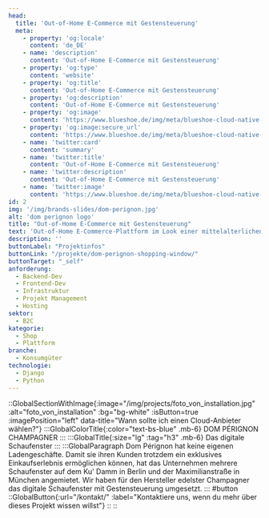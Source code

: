```yaml
---
head:
  title: 'Out-of-Home E-Commerce mit Gestensteuerung'
  meta:
    - property: 'og:locale'
      content: 'de_DE'
    - name: 'description'
      content: 'Out-of-Home E-Commerce mit Gestensteuerung'
    - property: 'og:type'
      content: 'website'
    - property: 'og:title'
      content: 'Out-of-Home E-Commerce mit Gestensteuerung'
    - property: 'og:description'
      content: 'Out-of-Home E-Commerce mit Gestensteuerung'
    - property: 'og:image'
      content: 'https://www.blueshoe.de/img/meta/blueshoe-cloud-native-devlopment.png'
    - property: 'og:image:secure_url'
      content: 'https://www.blueshoe.de/img/meta/blueshoe-cloud-native-devlopment.png'
    - name: 'twitter:card'
      content: 'summary'
    - name: 'twitter:title'
      content: 'Out-of-Home E-Commerce mit Gestensteuerung'
    - name: 'twitter:description'
      content: 'Out-of-Home E-Commerce mit Gestensteuerung'
    - name: 'twitter:image'
      content: 'https://www.blueshoe.de/img/meta/blueshoe-cloud-native-devlopment.png'
id: 2
img: '/img/brands-slides/dom-perignon.jpg'
alt: 'dom perignon logo'
title: "Out-of-Home E-Commerce mit Gestensteuerung"
text: 'Out-of-Home E-Commerce-Plattform im Look einer mittelalterlichen 3D-Welt, die mittels Gesten über Tiefensensoren in Schaufenstern gesteuert werden kann. Produkte konnten direkt aus dem Schaufenster heraus gekauft werden.'
description: ''
buttonLabel: "Projektinfos"
buttonLink: "/projekte/dom-perignon-shopping-window/"
buttonTarget: "_self"
anforderung:
  - Backend-Dev
  - Frontend-Dev
  - Infrastruktur
  - Projekt Management
  - Hosting
sektor:
  - B2C
kategorie:
  - Shop
  - Plattform
branche:
  - Konsumgüter
technologie:
  - Django
  - Python
---
```


::GlobalSectionWithImage{:image="/img/projects/foto_von_installation.jpg" :alt="foto_von_installation" :bg="bg-white" :isButton=true :imagePosition="left" data-title="Wann sollte ich einen Cloud-Anbieter wählen?"}
:::GlobalColorTitle{:color="text-bs-blue" .mb-6}
DOM PÉRIGNON CHAMPAGNER
:::
:::GlobalTitle{:size="lg" :tag="h3" .mb-6}
Das digitale Schaufenster
:::
:::GlobalParagraph
Dom Pérignon hat keine eigenen Ladengeschäfte. Damit sie ihren Kunden trotzdem ein exklusives Einkaufserlebnis ermöglichen können, hat das Unternehmen mehrere Schaufenster auf dem Ku' Damm in Berlin und der Maximilianstraße in München angemietet. Wir haben für den Hersteller edelster Champagner das digitale Schaufenster mit Gestensteuerung umgesetzt.
:::
#button
::GlobalButton{:url="/kontakt/" :label="Kontaktiere uns, wenn du mehr über dieses Projekt wissen willst"}
::
::


